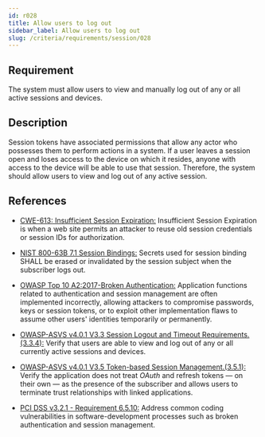```yaml
---
id: r028
title: Allow users to log out
sidebar_label: Allow users to log out
slug: /criteria/requirements/session/028
---
```


## Requirement

The system must allow users to view
and manually log out of any
or all active sessions and devices.

## Description

Session tokens have associated permissions
that allow any actor who possesses them
to perform actions in a system.
If a user leaves a session open
and loses access to the device
on which it resides,
anyone with access to the device
will be able to use that session.
Therefore,
the system should allow users
to view and log out of any active
session.

## References

- [CWE-613: Insufficient Session Expiration:](https://cwe.mitre.org/data/definitions/613.html)
Insufficient Session Expiration
is when a web site permits
an attacker to reuse old session credentials
or session IDs for authorization.

- [NIST 800-63B 7.1 Session Bindings:](https://pages.nist.gov/800-63-3/sp800-63b.html)
Secrets used for session binding
SHALL be erased or invalidated
by the session subject
when the subscriber logs out.

- [OWASP Top 10 A2:2017-Broken Authentication:](https://owasp.org/www-project-top-ten/OWASP_Top_Ten_2017/Top_10-2017_A2-Broken_Authentication)
Application functions related
to authentication and session management
are often implemented incorrectly,
allowing attackers to compromise passwords,
keys or session tokens,
or to exploit other implementation flaws
to assume other users' identities
temporarily or permanently.

- [OWASP-ASVS v4.0.1 V3.3 Session Logout and Timeout Requirements.(3.3.4):](https://owasp.org/www-pdf-archive/OWASP_Application_Security_Verification_Standard_4.0-en.pdf)
Verify that users
are able to view and log out of any
or all currently active
sessions and devices.

- [OWASP-ASVS v4.0.1 V3.5 Token-based Session Management.(3.5.1):](https://owasp.org/www-pdf-archive/OWASP_Application_Security_Verification_Standard_4.0-en.pdf)
Verify the application does not treat
*OAuth* and refresh tokens
— on their own —
as the presence of the subscriber
and allows users to terminate
trust relationships
with linked applications.

- [PCI DSS v3.2.1 - Requirement 6.5.10:](https://www.pcisecuritystandards.org/documents/PCI_DSS_v3-2-1.pdf)
Address common coding vulnerabilities
in software-development processes
such as broken authentication
and session management.
